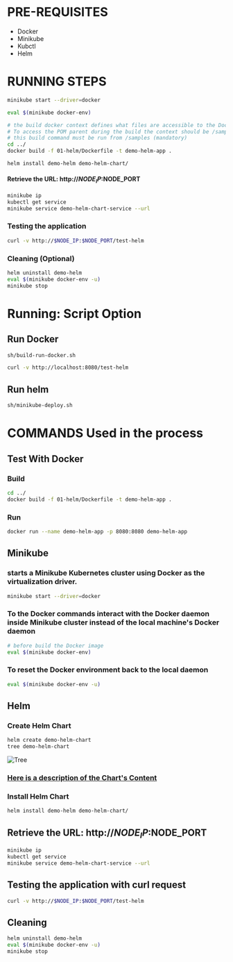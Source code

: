 # PRE-REQUISITES
* Docker
* Minikube
* Kubctl
* Helm

# RUNNING STEPS

```bash
minikube start --driver=docker
```

```bash 
eval $(minikube docker-env)
```
```bash
# the build docker context defines what files are accessible to the Docker daemon during the build process 
# To access the POM parent during the build the context should be /samples
# this build command must be run from /samples (mandatory)
cd ../
docker build -f 01-helm/Dockerfile -t demo-helm-app .
```
```bash
helm install demo-helm demo-helm-chart/
```
#### Retrieve the URL: http://$NODE_IP:$NODE_PORT
```bash
minikube ip
kubectl get service
minikube service demo-helm-chart-service --url
```
### Testing the application 
```bash
curl -v http://$NODE_IP:$NODE_PORT/test-helm
```

### Cleaning (Optional)
```bash
helm uninstall demo-helm
eval $(minikube docker-env -u)
minikube stop
```
# Running: Script Option
## Run Docker
```bash
sh/build-run-docker.sh
```
```bash
curl -v http://localhost:8080/test-helm
```

## Run helm
```bash
sh/minikube-deploy.sh 
```

# COMMANDS Used in the process

## Test With Docker
### Build
```bash
cd ../
docker build -f 01-helm/Dockerfile -t demo-helm-app .
```
### Run
```bash
docker run --name demo-helm-app -p 8080:8080 demo-helm-app
```

## Minikube
### starts a Minikube Kubernetes cluster using Docker as the virtualization driver.
```bash
minikube start --driver=docker
```

### To the Docker commands interact with the Docker daemon inside Minikube cluster instead of the local machine's Docker daemon 
```bash
# before build the Docker image
eval $(minikube docker-env)
```
### To reset the Docker environment back to the local daemon 
```bash
eval $(minikube docker-env -u)
```

## Helm
### Create Helm Chart
```bash
helm create demo-helm-chart
tree demo-helm-chart
```
![Tree](/assets/tree.png)

### [Here is a description of the Chart's Content](demo-helm-chart/README.MD)

### Install Helm Chart
```bash
helm install demo-helm demo-helm-chart/
```

## Retrieve the URL: http://$NODE_IP:$NODE_PORT
```bash
minikube ip
kubectl get service
minikube service demo-helm-chart-service --url
```
## Testing the application with curl request 
```bash
curl -v http://$NODE_IP:$NODE_PORT/test-helm
```

## Cleaning
```bash
helm uninstall demo-helm
eval $(minikube docker-env -u)
minikube stop
```
